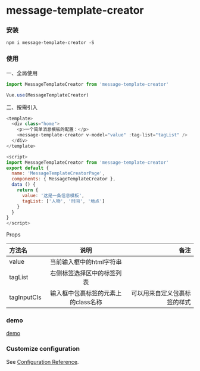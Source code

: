 # message-template-creator

### 安装
```
npm i message-template-creator -S
```

### 使用

一、全局使用
``` javaScript
import MessageTemplateCreator from 'message-template-creator'

Vue.use(MessageTemplateCreator)
```

二、按需引入

``` javaScript
<template>
  <div class="home">
    <p>一个简单消息模板的配置：</p>
    <message-template-creator v-model="value" :tag-list="tagList" />
  </div>
</template>

<script>
import MessageTemplateCreator from 'message-template-creator'
export default {
  name: 'MessageTemplateCreatorPage',
  components: { MessageTemplateCreator },
  data () {
    return {
      value: '这是一条信息模板',
      tagList: ['人物', '时间', '地点']
    }
  }
}
</script>

```

Props

| 方法名       | 说明 |         备注 |
| :--------- | :--: | -----------: |
| value     |  当前输入框中的html字符串  |      |
| tagList   |  右侧标签选择区中的标签列表  |   |
| tagInputCls |  输入框中包裹标签的元素上的class名称  | 可以用来自定义包裹标签的样式 |

### demo 
[demo](https://cnax.github.io/)

### Customize configuration
See [Configuration Reference](https://cli.vuejs.org/config/).
